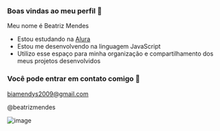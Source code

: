 ### Boas vindas ao meu perfil 💙

Meu nome é Beatriz Mendes

- Estou estudando na [Alura](https://www.alura.com.br)
- Estou me desenvolvendo na linguagem JavaScript
- Utilizo esse espaço para minha organização e compartilhamento dos meus projetos desenvolvidos

### Você pode entrar em contato comigo 📧

biamendys2009@gmail.com

@beatrizmendes

![image](https://github.com/user-attachments/assets/729d24f0-23d1-4d64-9530-8d2111205fcc)
